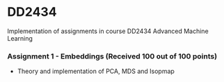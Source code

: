# DD2434
Implementation of assignments in course DD2434 Advanced Machine Learning

### Assignment 1 - Embeddings (Received 100 out of 100 points)
* Theory and implementation of PCA, MDS and Isopmap 
